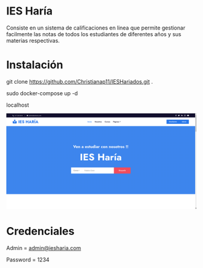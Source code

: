 # IES Haría

Consiste en un sistema de calificaciones en linea que permite gestionar facilmente las notas de todos los estudiantes de diferentes años y sus materias respectivas.


# Instalación

  git clone https://github.com/Christianap11/IESHariados.git .

  sudo docker-compose up -d

  localhost

<img src="config/recursos/localhost.png" alt="">
  

# Credenciales

Admin    = admin@iesharia.com
  
Password = 1234  